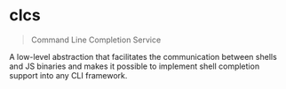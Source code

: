 # clcs

> Command Line Completion Service

A low-level abstraction that facilitates the communication between shells and JS binaries and makes it possible to implement shell completion support into any CLI framework.

